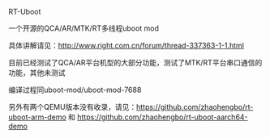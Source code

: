 RT-Uboot

一个开源的QCA/AR/MTK/RT多线程uboot mod

具体讲解请见：http://www.right.com.cn/forum/thread-337363-1-1.html

目前已经测试了QCA/AR平台机型的大部分功能，测试了MTK/RT平台串口通信的功能，其他未测试

编译过程同uboot-mod/uboot-mod-7688

另外有两个QEMU版本没有收录，请见：https://github.com/zhaohengbo/rt-uboot-arm-demo 和 https://github.com/zhaohengbo/rt-uboot-aarch64-demo
